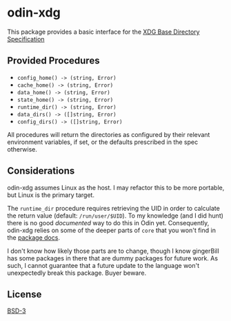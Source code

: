 # odin-xdg

This package provides a basic interface for the [XDG Base Directory Specification](https://specifications.freedesktop.org/basedir-spec/basedir-spec-latest.html)

## Provided Procedures

* `config_home() -> (string, Error)`
* `cache_home() -> (string, Error)`
* `data_home() -> (string, Error)`
* `state_home() -> (string, Error)`
*	`runtime_dir() -> (string, Error)`
* `data_dirs() -> ([]string, Error)`
* `config_dirs() -> ([]string, Error)`

All procedures will return the directories as configured by their relevant environment variables, if set, or the defaults prescribed in the spec otherwise.

## Considerations

odin-xdg assumes Linux as the host. I may refactor this to be more portable, but Linux is the primary target.

The `runtime_dir` procedure requires retrieving the UID in order to calculate the return value (default: `/run/user/$UID`). To my knowledge (and I did hunt) there is no good *documented* way to do this in Odin yet. Consequently, odin-xdg relies on some of the deeper parts of `core` that you won't find in the [package docs](https://pkg.odin-lang.org/).

I don't know how likely those parts are to change, though I know gingerBill has some packages in there that are dummy packages for future work. As such, I cannot guarantee that a future update to the language won't unexpectedly break this package. Buyer beware.

## License

[BSD-3](LICENSE)
